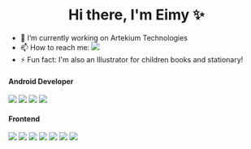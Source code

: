 <h1 align='center'> Hi there, I'm Eimy ✨</h1>

- 🔭 I’m currently working on Artekium Technologies
- 📫 How to reach me: <a href="https://www.linkedin.com/in/eimy-blanco/"><img src="https://img.shields.io/badge/LinkedIn-0077B5?style=for-the-badge&logo=linkedin&logoColor=white"/></a>
- ⚡ Fun fact: I'm also an Illustrator for children books and stationary!

<h4> Android Developer </h4>
<p>
<img src="https://img.shields.io/badge/Android-3DDC84?style=for-the-badge&logo=android&logoColor=white"/>
<img src="https://img.shields.io/badge/Kotlin-0095D5?&style=for-the-badge&logo=kotlin&logoColor=white"/>
<img src="https://img.shields.io/badge/Java-ED8B00?style=for-the-badge&logo=java&logoColor=white"/>
 <img src="https://img.shields.io/badge/firebase-ffca28?style=for-the-badge&logo=firebase&logoColor=black"/>
</p>

<h4> Frontend</h4> 
<p>
<img src="https://img.shields.io/badge/HTML5-E34F26?style=for-the-badge&logo=html5&logoColor=white"/>
<img src="https://img.shields.io/badge/CSS3-1572B6?style=for-the-badge&logo=css3&logoColor=white"/>
<img src="https://img.shields.io/badge/Bootstrap-563D7C?style=for-the-badge&logo=bootstrap&logoColor=white"/>
<img src="https://img.shields.io/badge/Sass-CC6699?style=for-the-badge&logo=sass&logoColor=white"/>
<img src="https://img.shields.io/badge/JavaScript-323330?style=for-the-badge&logo=javascript&logoColor=F7DF1E"/>
<img src="https://img.shields.io/badge/jQuery-0769AD?style=for-the-badge&logo=jquery&logoColor=white"/>
<img src="https://img.shields.io/badge/Vue.js-35495E?style=for-the-badge&logo=vuedotjs&logoColor=4FC08D"/>
</p>
